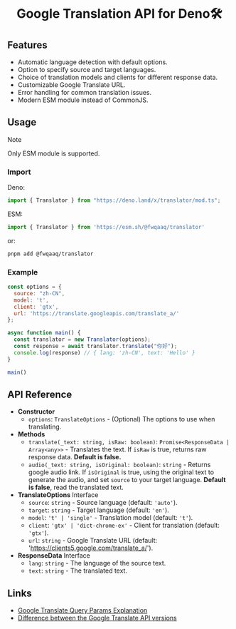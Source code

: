<div align=center>
   <h1>Google Translation API for Deno🛠️</h1>
</div>

## Features

* Automatic language detection with default options.
* Option to specify source and target languages.
* Choice of translation models and clients for different response data.
* Customizable Google Translate URL.
* Error handling for common translation issues.
* Modern ESM module instead of CommonJS.

## Usage

> [!NOTE]
> Only ESM module is supported.

### Import

Deno:

```js
import { Translator } from "https://deno.land/x/translator/mod.ts";
```

ESM:

```js
import { Translator } from 'https://esm.sh/@fwqaaq/translator'
```

or:

```sh
pnpm add @fwqaaq/translator
```

### Example

```js
const options = {
  source: "zh-CN",
  model: 't',
  client: 'gtx',
  url: 'https://translate.googleapis.com/translate_a/'
};

async function main() {
  const translator = new Translator(options);
  const response = await translator.translate("你好");
  console.log(response) // { lang: 'zh-CN', text: 'Hello' }
}

main()
```

## API Reference

* **Constructor**
  * `options`: `TranslateOptions` - (Optional) The options to use when translating.
* **Methods**
  * `translate(_text: string, isRaw: boolean)`: `Promise<ResponseData | Array<any>>` - Translates the text. If `isRaw` is true, returns raw response data. **Default is false.**
  * `audio(_text: string, isOriginal: boolean)`: `string` - Returns google audio link. If `isOriginal` is true, using the original text to generate the audio, and set `source` to your target language. **Default is false**, read the translated text.
* **TranslateOptions** Interface
  * `source`: `string` - Source language (default: `'auto'`).
  * `target`: `string` - Target language (default: `'en'`).
  * `model`: `'t' | 'single'` - Translation model (default: `'t'`).
  * `client`: `'gtx' | 'dict-chrome-ex'` - Client for translation (default: `'gtx'`).
  * `url`: `string` - Google Translate URL (default: '<https://clients5.google.com/translate_a/>').
* **ResponseData** Interface
  * `lang`: `string` - The language of the source text.
  * `text`: `string` - The translated text.

## Links

* [Google Translate Query Params Explanation](https://stackoverflow.com/questions/26714426/what-is-the-meaning-of-google-translate-query-params/29537590#29537590)
* [Difference between the Google Translate API versions](https://stackoverflow.com/questions/57397073/difference-between-the-google-translate-api)
